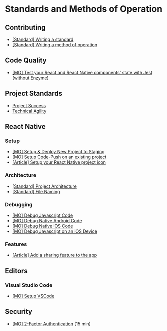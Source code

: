 # Standards and Methods of Operation

## Contributing
- [[Standard] Writing a standard](contributing/standard.s.md)
- [[Standard] Writing a method of operation](contributing/mo.s.md)

## Code Quality
- [[MO] Test your React and React Native components' state with Jest (without Enzyme)](code-quality/components-state-testing.mo.md) 

## Project Standards
- [Project Success](project-standards/project-success/index.md)
- [Technical Agility](project-standards/technical-agility/index.md)

## React Native

### Setup
- [[MO] Setup & Deploy New Project to Staging](react-native/setup/setup-and-deploy-new-project-to-staging.md) 
- [[MO] Setup Code-Push on an existing project](react-native/setup/setup-code-push.mo.md)
- [[Article] Setup your React Native project icon](https://blog.bam.tech/developper-news/change-your-react-native-app-icons-in-a-single-command-line)

### Architecture
- [[Standard] Project Architecture](react-native/architecture/project-architecture.s.md)
- [[Standard] File Naming](react-native/architecture/file-naming.s.md)

### Debugging

- [[MO] Debug Javascript Code](react-native/debugging/debug-javascript.mo.md)
- [[MO] Debug Native Android Code](react-native/debugging/debug-native-android.mo.md)
- [[MO] Debug Native iOS Code](react-native/debugging/debug-native-ios.mo.md)
- [[MO] Debug Javascript on an iOS Device](react-native/debugging/debug-javascript-ios-device.mo.md)

### Features

- [[Article] Add a sharing feature to the app](https://blog.bam.tech/developper-news/sharing-content-with-react-native)

## Editors

### Visual Studio Code

- [[MO] Setup VSCode](editors/vscode/setup-vscode.mo.md)

## Security

- [[MO] 2-Factor Authentication](security/2FA.mo.md) (15 min)

